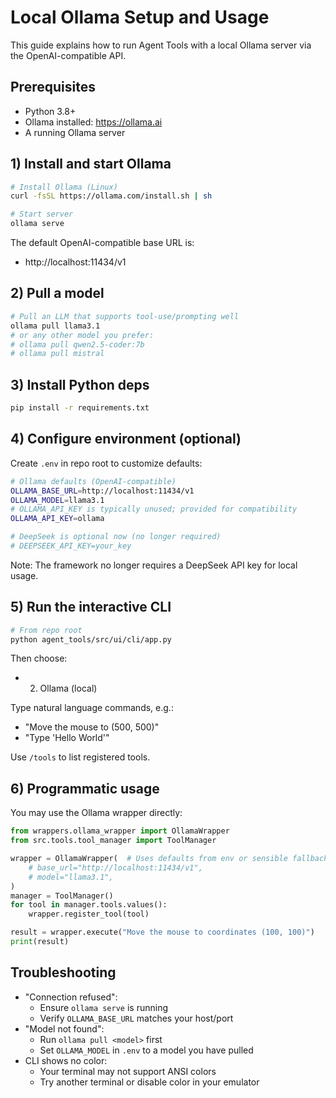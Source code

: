 # Local Ollama Setup and Usage

This guide explains how to run Agent Tools with a local Ollama server via the OpenAI-compatible API.

## Prerequisites

- Python 3.8+
- Ollama installed: https://ollama.ai
- A running Ollama server

## 1) Install and start Ollama

```bash
# Install Ollama (Linux)
curl -fsSL https://ollama.com/install.sh | sh

# Start server
ollama serve
```

The default OpenAI-compatible base URL is:
- http://localhost:11434/v1

## 2) Pull a model

```bash
# Pull an LLM that supports tool-use/prompting well
ollama pull llama3.1
# or any other model you prefer:
# ollama pull qwen2.5-coder:7b
# ollama pull mistral
```

## 3) Install Python deps

```bash
pip install -r requirements.txt
```

## 4) Configure environment (optional)

Create `.env` in repo root to customize defaults:

```bash
# Ollama defaults (OpenAI-compatible)
OLLAMA_BASE_URL=http://localhost:11434/v1
OLLAMA_MODEL=llama3.1
# OLLAMA_API_KEY is typically unused; provided for compatibility
OLLAMA_API_KEY=ollama

# DeepSeek is optional now (no longer required)
# DEEPSEEK_API_KEY=your_key
```

Note: The framework no longer requires a DeepSeek API key for local usage.

## 5) Run the interactive CLI

```bash
# From repo root
python agent_tools/src/ui/cli/app.py
```

Then choose:
- 2) Ollama (local)

Type natural language commands, e.g.:
- "Move the mouse to (500, 500)"
- "Type 'Hello World'"

Use `/tools` to list registered tools.

## 6) Programmatic usage

You may use the Ollama wrapper directly:

```python
from wrappers.ollama_wrapper import OllamaWrapper
from src.tools.tool_manager import ToolManager

wrapper = OllamaWrapper(  # Uses defaults from env or sensible fallbacks
    # base_url="http://localhost:11434/v1",
    # model="llama3.1",
)
manager = ToolManager()
for tool in manager.tools.values():
    wrapper.register_tool(tool)

result = wrapper.execute("Move the mouse to coordinates (100, 100)")
print(result)
```

## Troubleshooting

- "Connection refused":
  - Ensure `ollama serve` is running
  - Verify `OLLAMA_BASE_URL` matches your host/port
- "Model not found":
  - Run `ollama pull <model>` first
  - Set `OLLAMA_MODEL` in `.env` to a model you have pulled
- CLI shows no color:
  - Your terminal may not support ANSI colors
  - Try another terminal or disable color in your emulator

  